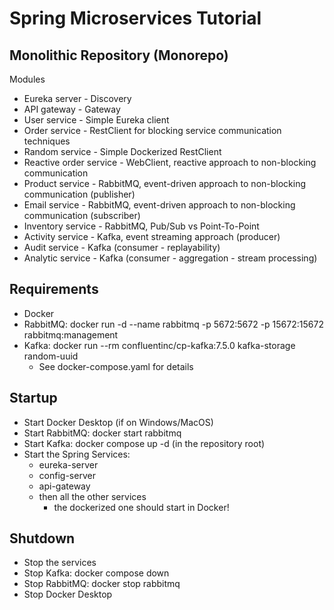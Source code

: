 # Spring Microservices Tutorial

## Monolithic Repository (Monorepo)

Modules
- Eureka server - Discovery
- API gateway - Gateway
- User service - Simple Eureka client
- Order service - RestClient for blocking service communication techniques
- Random service - Simple Dockerized RestClient
- Reactive order service - WebClient, reactive approach to non-blocking communication
- Product service - RabbitMQ, event-driven approach to non-blocking communication (publisher)
- Email service - RabbitMQ, event-driven approach to non-blocking communication (subscriber)
- Inventory service - RabbitMQ, Pub/Sub vs Point-To-Point
- Activity service - Kafka, event streaming approach (producer)
- Audit service - Kafka (consumer - replayability)
- Analytic service - Kafka (consumer - aggregation - stream processing)

## Requirements
- Docker
- RabbitMQ: docker run -d --name rabbitmq -p 5672:5672 -p 15672:15672 rabbitmq:management
- Kafka: docker run --rm confluentinc/cp-kafka:7.5.0 kafka-storage random-uuid
    - See docker-compose.yaml for details

## Startup
- Start Docker Desktop (if on Windows/MacOS)
- Start RabbitMQ: docker start rabbitmq
- Start Kafka: docker compose up -d (in the repository root)
- Start the Spring Services:
    - eureka-server
    - config-server
    - api-gateway
    - then all the other services
      - the dockerized one should start in Docker!
    
## Shutdown
- Stop the services
- Stop Kafka: docker compose down
- Stop RabbitMQ: docker stop rabbitmq
- Stop Docker Desktop
